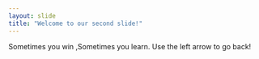 ```yaml
---
layout: slide
title: "Welcome to our second slide!"
---
```

Sometimes you win ,Sometimes you learn.
Use the left arrow to go back!
